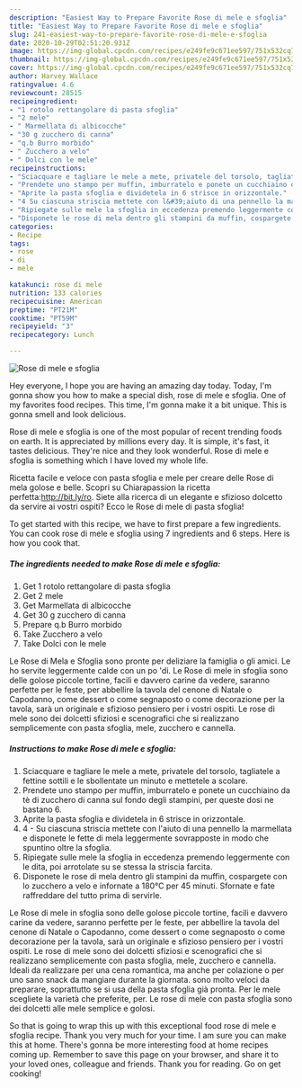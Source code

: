 ```yaml
---
description: "Easiest Way to Prepare Favorite Rose di mele e sfoglia"
title: "Easiest Way to Prepare Favorite Rose di mele e sfoglia"
slug: 241-easiest-way-to-prepare-favorite-rose-di-mele-e-sfoglia
date: 2020-10-29T02:51:20.931Z
image: https://img-global.cpcdn.com/recipes/e249fe9c671ee597/751x532cq70/rose-di-mele-e-sfoglia-recipe-main-photo.jpg
thumbnail: https://img-global.cpcdn.com/recipes/e249fe9c671ee597/751x532cq70/rose-di-mele-e-sfoglia-recipe-main-photo.jpg
cover: https://img-global.cpcdn.com/recipes/e249fe9c671ee597/751x532cq70/rose-di-mele-e-sfoglia-recipe-main-photo.jpg
author: Harvey Wallace
ratingvalue: 4.6
reviewcount: 28515
recipeingredient:
- "1 rotolo rettangolare di pasta sfoglia"
- "2 mele"
- " Marmellata di albicocche"
- "30 g zucchero di canna"
- "q.b Burro morbido"
- " Zucchero a velo"
- " Dolci con le mele"
recipeinstructions:
- "Sciacquare e tagliare le mele a mete, privatele del torsolo, tagliatele a fettine sottili e le sbollentate un minuto e mettetele a scolare."
- "Prendete uno stampo per muffin, imburratelo e ponete un cucchiaino da tè di zucchero di canna sul fondo degli stampini, per queste dosi ne bastano 6."
- "Aprite la pasta sfoglia e dividetela in 6 strisce in orizzontale."
- "4 Su ciascuna striscia mettete con l&#39;aiuto di una pennello la marmellata e disponete le fette di mela leggermente sovrapposte in modo che spuntino oltre la sfoglia."
- "Ripiegate sulle mele la sfoglia in eccedenza premendo leggermente con le dita, poi arrotolate su se stessa la striscia farcita."
- "Disponete le rose di mela dentro gli stampini da muffin, cospargete con lo zucchero a velo e infornate a 180°C per 45 minuti. Sfornate e fate raffreddare del tutto prima di servirle."
categories:
- Recipe
tags:
- rose
- di
- mele

katakunci: rose di mele 
nutrition: 133 calories
recipecuisine: American
preptime: "PT21M"
cooktime: "PT59M"
recipeyield: "3"
recipecategory: Lunch

---
```



![Rose di mele e sfoglia](https://img-global.cpcdn.com/recipes/e249fe9c671ee597/751x532cq70/rose-di-mele-e-sfoglia-recipe-main-photo.jpg)

Hey everyone, I hope you are having an amazing day today. Today, I'm gonna show you how to make a special dish, rose di mele e sfoglia. One of my favorites food recipes. This time, I'm gonna make it a bit unique. This is gonna smell and look delicious.

Rose di mele e sfoglia is one of the most popular of recent trending foods on earth. It is appreciated by millions every day. It is simple, it's fast, it tastes delicious. They're nice and they look wonderful. Rose di mele e sfoglia is something which I have loved my whole life.

Ricetta facile e veloce con pasta sfoglia e mele per creare delle Rose di mela golose e belle. Scopri su Chiarapassion la ricetta perfetta:http://bit.ly/ro. Siete alla ricerca di un elegante e sfizioso dolcetto da servire ai vostri ospiti? Ecco le Rose di mele di pasta sfoglia!


To get started with this recipe, we have to first prepare a few ingredients. You can cook rose di mele e sfoglia using 7 ingredients and 6 steps. Here is how you cook that.

<!--inarticleads1-->

##### The ingredients needed to make Rose di mele e sfoglia:

1. Get 1 rotolo rettangolare di pasta sfoglia
1. Get 2 mele
1. Get  Marmellata di albicocche
1. Get 30 g zucchero di canna
1. Prepare q.b Burro morbido
1. Take  Zucchero a velo
1. Take  Dolci con le mele


Le Rose di Mela e Sfoglia sono pronte per deliziare la famiglia o gli amici. Le ho servite leggermente calde con un po &#39;di. Le Rose di mele in sfoglia sono delle golose piccole tortine, facili e davvero carine da vedere, saranno perfette per le feste, per abbellire la tavola del cenone di Natale o Capodanno, come dessert o come segnaposto o come decorazione per la tavola, sarà un originale e sfizioso pensiero per i vostri ospiti. Le rose di mele sono dei dolcetti sfiziosi e scenografici che si realizzano semplicemente con pasta sfoglia, mele, zucchero e cannella. 

<!--inarticleads2-->

##### Instructions to make Rose di mele e sfoglia:

1. Sciacquare e tagliare le mele a mete, privatele del torsolo, tagliatele a fettine sottili e le sbollentate un minuto e mettetele a scolare.
1. Prendete uno stampo per muffin, imburratelo e ponete un cucchiaino da tè di zucchero di canna sul fondo degli stampini, per queste dosi ne bastano 6.
1. Aprite la pasta sfoglia e dividetela in 6 strisce in orizzontale.
1. 4 - Su ciascuna striscia mettete con l&#39;aiuto di una pennello la marmellata e disponete le fette di mela leggermente sovrapposte in modo che spuntino oltre la sfoglia.
1. Ripiegate sulle mele la sfoglia in eccedenza premendo leggermente con le dita, poi arrotolate su se stessa la striscia farcita.
1. Disponete le rose di mela dentro gli stampini da muffin, cospargete con lo zucchero a velo e infornate a 180°C per 45 minuti. Sfornate e fate raffreddare del tutto prima di servirle.


Le Rose di mele in sfoglia sono delle golose piccole tortine, facili e davvero carine da vedere, saranno perfette per le feste, per abbellire la tavola del cenone di Natale o Capodanno, come dessert o come segnaposto o come decorazione per la tavola, sarà un originale e sfizioso pensiero per i vostri ospiti. Le rose di mele sono dei dolcetti sfiziosi e scenografici che si realizzano semplicemente con pasta sfoglia, mele, zucchero e cannella. Ideali da realizzare per una cena romantica, ma anche per colazione o per uno sano snack da mangiare durante la giornata. sono molto veloci da preparare, soprattutto se si usa della pasta sfoglia già pronta. Per le mele scegliete la varietà che preferite, per. Le rose di mele con pasta sfoglia sono dei dolcetti alle mele semplice e golosi. 

So that is going to wrap this up with this exceptional food rose di mele e sfoglia recipe. Thank you very much for your time. I am sure you can make this at home. There's gonna be more interesting food at home recipes coming up. Remember to save this page on your browser, and share it to your loved ones, colleague and friends. Thank you for reading. Go on get cooking!
